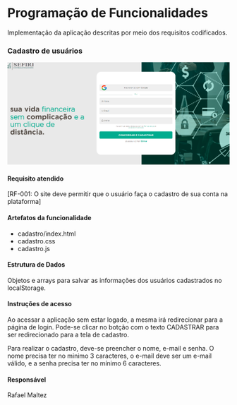 # Programação de Funcionalidades

Implementação da aplicação descritas por meio dos requisitos codificados. 


### Cadastro de usuários

![Tela de cadastro de usuários](./img/funcionalidade-cadastro.png)


#### Requisito atendido

[RF-001: O site deve permitir que o usuário faça o cadastro de sua conta na plataforma]


#### Artefatos da funcionalidade

<ul>
  <li>cadastro/index.html</li>
  <li>cadastro.css</li>
  <li>cadastro.js</li>
</ul>


#### Estrutura de Dados

Objetos e arrays para salvar as informações dos usuários cadastrados no localStorage.

#### Instruções de acesso

Ao acessar a aplicação sem estar logado, a mesma irá redirecionar para a página de login. Pode-se clicar no botção com o texto CADASTRAR para ser redirecionado para a tela de cadastro. 

Para realizar o cadastro, deve-se preencher o nome, e-mail e senha. O nome precisa ter no minimo 3 caracteres, o e-mail deve ser um e-mail válido, e a senha precisa ter no mínimo 6 caracteres.


#### Responsável

Rafael Maltez